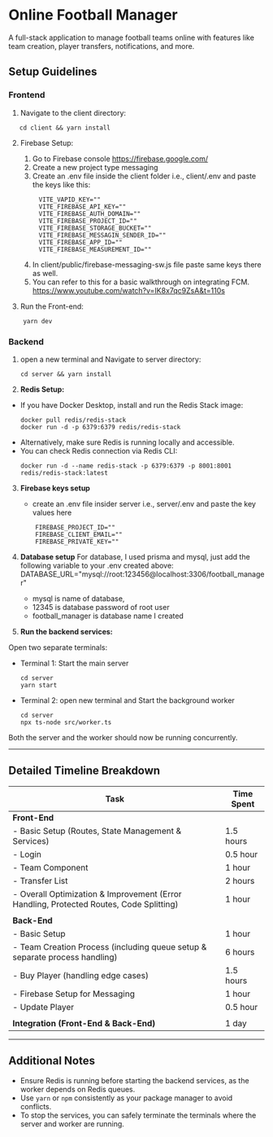 # Online Football Manager

A full-stack application to manage football teams online with features like team creation, player transfers, notifications, and more.

## Setup Guidelines

### Frontend

1. Navigate to the client directory:
 ```
    cd client && yarn install
```

2. Firebase Setup:

   1. Go to Firebase console https://firebase.google.com/
   2. Create a new project type messaging
   3. Create an .env file inside the client folder i.e., client/.env and paste the keys like this:
   ```
        VITE_VAPID_KEY=""
        VITE_FIREBASE_API_KEY=""
        VITE_FIREBASE_AUTH_DOMAIN=""
        VITE_FIREBASE_PROJECT_ID=""
        VITE_FIREBASE_STORAGE_BUCKET=""
        VITE_FIREBASE_MESSAGIN_SENDER_ID=""
        VITE_FIREBASE_APP_ID=""
        VITE_FIREBASE_MEASUREMENT_ID=""
   ```
   4. In client/public/firebase-messaging-sw.js file paste same keys there as well.
   5. You can refer to this for a basic walkthrough on integrating FCM. https://www.youtube.com/watch?v=IK8x7qc9ZsA&t=110s

3. Run the Front-end: 
```
    yarn dev
```

### Backend

1. open a new terminal and Navigate to server directory:
   ``` 
   cd server && yarn install
   ```

2. **Redis Setup:**
- If you have Docker Desktop, install and run the Redis Stack image:
  ```
  docker pull redis/redis-stack
  docker run -d -p 6379:6379 redis/redis-stack
  ```
- Alternatively, make sure Redis is running locally and accessible.
- You can check Redis connection via Redis CLI:
  ```
  docker run -d --name redis-stack -p 6379:6379 -p 8001:8001 redis/redis-stack:latest
  ```

3. **Firebase keys setup**
    - create an .env file insider server i.e., server/.env and paste the key values here
    ```
        FIREBASE_PROJECT_ID=""
        FIREBASE_CLIENT_EMAIL=""
        FIREBASE_PRIVATE_KEY=""
    ```
4. **Database setup**
    For database, I used prisma and mysql, just add the following variable to your .env created above:
         DATABASE_URL="mysql://root:123456@localhost:3306/football_manager" 
    - mysql is name of database,
    - 12345 is database password of root user
    - football_manager is database name I created   

5. **Run the backend services:**

Open two separate terminals:

- Terminal 1: Start the main server
  ```
  cd server
  yarn start
  ```

- Terminal 2: open new terminal and Start the background worker
  ```
  cd server
  npx ts-node src/worker.ts
  ```

Both the server and the worker should now be running concurrently.

---

## Detailed Timeline Breakdown

| Task                                             | Time Spent        |
|-------------------------------------------------|-------------------|
| **Front-End**                                    |                   |
| - Basic Setup (Routes, State Management & Services) | 1.5 hours         |
| - Login                                          | 0.5 hour          |
| - Team Component                                 | 1 hour            |
| - Transfer List                                  | 2 hours           |
| - Overall Optimization & Improvement (Error Handling, Protected Routes, Code Splitting) | 1 hour            |
|                                                 |                   |
| **Back-End**                                     |                   |
| - Basic Setup                                    | 1 hour            |
| - Team Creation Process (including queue setup & separate process handling) | 6 hours           |
| - Buy Player (handling edge cases)               | 1.5 hours         |
| - Firebase Setup for Messaging                    | 1 hour            |
| - Update Player                                  | 0.5 hour          |
|                                                 |                   |
| **Integration (Front-End & Back-End)**           | 1 day             |

---

## Additional Notes

- Ensure Redis is running before starting the backend services, as the worker depends on Redis queues.
- Use `yarn` or `npm` consistently as your package manager to avoid conflicts.
- To stop the services, you can safely terminate the terminals where the server and worker are running.

